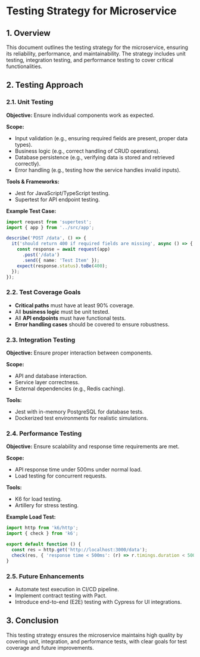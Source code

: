 # Testing Strategy for Microservice

## 1. Overview
This document outlines the testing strategy for the microservice, ensuring its reliability, performance, and maintainability. The strategy includes unit testing, integration testing, and performance testing to cover critical functionalities.

## 2. Testing Approach

### 2.1. Unit Testing
**Objective:** Ensure individual components work as expected.

**Scope:**
- Input validation (e.g., ensuring required fields are present, proper data types).
- Business logic (e.g., correct handling of CRUD operations).
- Database persistence (e.g., verifying data is stored and retrieved correctly).
- Error handling (e.g., testing how the service handles invalid inputs).

**Tools & Frameworks:**
- Jest for JavaScript/TypeScript testing.
- Supertest for API endpoint testing.

**Example Test Case:**
```typescript
import request from 'supertest';
import { app } from '../src/app';

describe('POST /data', () => {
  it('should return 400 if required fields are missing', async () => {
    const response = await request(app)
      .post('/data')
      .send({ name: 'Test Item' });
    expect(response.status).toBe(400);
  });
});
```

### 2.2. Test Coverage Goals
- **Critical paths** must have at least 90% coverage.
- All **business logic** must be unit tested.
- All **API endpoints** must have functional tests.
- **Error handling cases** should be covered to ensure robustness.

### 2.3. Integration Testing
**Objective:** Ensure proper interaction between components.

**Scope:**
- API and database interaction.
- Service layer correctness.
- External dependencies (e.g., Redis caching).

**Tools:**
- Jest with in-memory PostgreSQL for database tests.
- Dockerized test environments for realistic simulations.

### 2.4. Performance Testing
**Objective:** Ensure scalability and response time requirements are met.

**Scope:**
- API response time under 500ms under normal load.
- Load testing for concurrent requests.

**Tools:**
- K6 for load testing.
- Artillery for stress testing.

**Example Load Test:**
```javascript
import http from 'k6/http';
import { check } from 'k6';

export default function () {
  const res = http.get('http://localhost:3000/data');
  check(res, { 'response time < 500ms': (r) => r.timings.duration < 500 });
}
```

### 2.5. Future Enhancements
- Automate test execution in CI/CD pipeline.
- Implement contract testing with Pact.
- Introduce end-to-end (E2E) testing with Cypress for UI integrations.

## 3. Conclusion
This testing strategy ensures the microservice maintains high quality by covering unit, integration, and performance tests, with clear goals for test coverage and future improvements.

